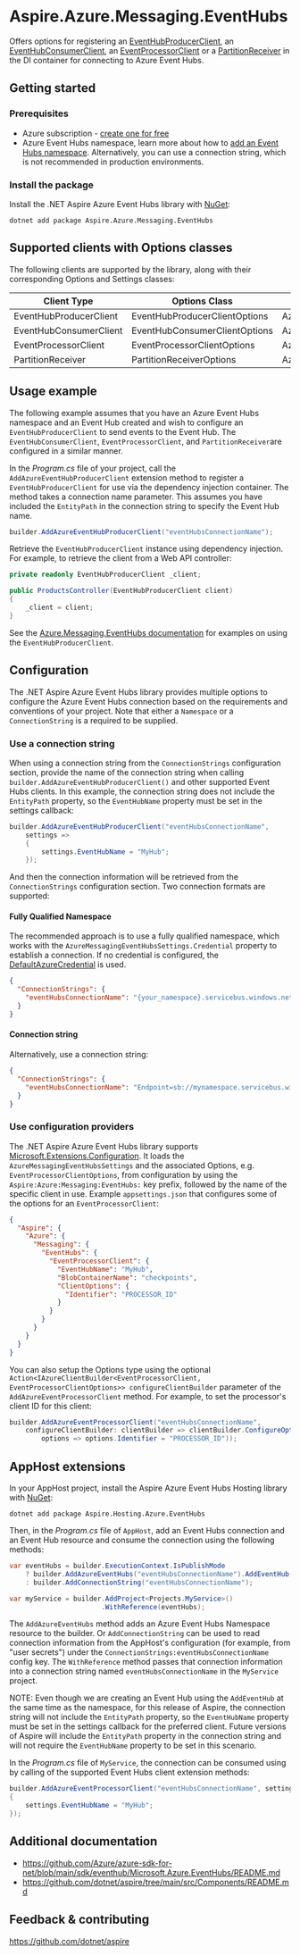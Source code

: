 # Aspire.Azure.Messaging.EventHubs

Offers options for registering an [EventHubProducerClient](https://learn.microsoft.com/en-us/dotnet/api/azure.messaging.eventhubs.producer.eventhubproducerclient), an [EventHubConsumerClient](https://learn.microsoft.com/dotnet/api/azure.messaging.eventhubs.consumer.eventhubconsumerclient), an [EventProcessorClient](https://learn.microsoft.com/dotnet/api/azure.messaging.eventhubs.eventprocessorclient) or a [PartitionReceiver](https://learn.microsoft.com/en-us/dotnet/api/azure.messaging.eventhubs.primitives.partitionreceiver) in the DI container for connecting to Azure Event Hubs.

## Getting started

### Prerequisites

- Azure subscription - [create one for free](https://azure.microsoft.com/free/)
- Azure Event Hubs namespace, learn more about how to [add an Event Hubs namespace](https://learn.microsoft.com/en-us/azure/event-hubs/event-hubs-create). Alternatively, you can use a connection string, which is not recommended in production environments.

### Install the package

Install the .NET Aspire Azure Event Hubs library with [NuGet](https://www.nuget.org):

```dotnetcli
dotnet add package Aspire.Azure.Messaging.EventHubs
```

## Supported clients with Options classes

The following clients are supported by the library, along with their corresponding Options and Settings classes:

| Client Type             | Options Class                 | Settings Class                 |
|------------------------------------------|-------------------------------|-------------------------------|
| EventHubProducerClient | EventHubProducerClientOptions | AzureMessagingEventHubsProducerSettings |
| EventHubConsumerClient | EventHubConsumerClientOptions | AzureMessagingEventHubsConsumerSettings |
| EventProcessorClient   | EventProcessorClientOptions   | AzureMessagingEventHubsProcessorSettings |
| PartitionReceiver      | PartitionReceiverOptions      | AzureMessagingEventHubsPartitionReceiverSettings |

## Usage example

The following example assumes that you have an Azure Event Hubs namespace and an Event Hub created and wish to configure an `EventHubProducerClient` to send events to the Event Hub. The `EventHubConsumerClient`, `EventProcessorClient`, and `PartitionReceiver`are configured in a similar manner.

In the _Program.cs_ file of your project, call the `AddAzureEventHubProducerClient` extension method to register
a `EventHubProducerClient` for use via the dependency injection container. The method takes a connection name parameter. This assumes you have included the `EntityPath` in the connection string to specify the Event Hub name.

```csharp
builder.AddAzureEventHubProducerClient("eventHubsConnectionName");
```

Retrieve the `EventHubProducerClient` instance using dependency injection. For example, to retrieve the
client from a Web API controller:

```csharp
private readonly EventHubProducerClient _client;

public ProductsController(EventHubProducerClient client)
{
    _client = client;
}
```

See the [Azure.Messaging.EventHubs documentation](https://github.com/Azure/azure-sdk-for-net/blob/main/sdk/eventhub/Azure.Messaging.EventHubs/README.md) for examples on using the `EventHubProducerClient`.

## Configuration

The .NET Aspire Azure Event Hubs library provides multiple options to configure the Azure Event Hubs connection based on the requirements and conventions of your project. Note that either a `Namespace` or a `ConnectionString` is a required to be supplied.

### Use a connection string

When using a connection string from the `ConnectionStrings` configuration section, provide the name of the connection string when calling `builder.AddAzureEventHubProducerClient()` and other supported Event Hubs clients. In this example, the connection string does not include the `EntityPath` property, so the `EventHubName` property must be set in the settings callback:

```csharp
builder.AddAzureEventHubProducerClient("eventHubsConnectionName",
    settings =>
    {
        settings.EventHubName = "MyHub";
    });
```

And then the connection information will be retrieved from the `ConnectionStrings` configuration section. Two connection formats are supported:

#### Fully Qualified Namespace

The recommended approach is to use a fully qualified namespace, which works with the `AzureMessagingEventHubsSettings.Credential` property to establish a connection. If no credential is configured, the [DefaultAzureCredential](https://learn.microsoft.com/dotnet/api/azure.identity.defaultazurecredential) is used.

```json
{
  "ConnectionStrings": {
    "eventHubsConnectionName": "{your_namespace}.servicebus.windows.net"
  }
}
```

#### Connection string

Alternatively, use a connection string:

```json
{
  "ConnectionStrings": {
    "eventHubsConnectionName": "Endpoint=sb://mynamespace.servicebus.windows.net/;SharedAccessKeyName=accesskeyname;SharedAccessKey=accesskey;EntityPath=MyHub"
  }
}
```

### Use configuration providers

The .NET Aspire Azure Event Hubs library supports [Microsoft.Extensions.Configuration](https://learn.microsoft.com/dotnet/api/microsoft.extensions.configuration). It loads the `AzureMessagingEventHubsSettings` and the associated Options, e.g. `EventProcessorClientOptions`, from configuration by using the `Aspire:Azure:Messaging:EventHubs:` key prefix, followed by the name of the specific client in use. Example `appsettings.json` that configures some of the options for an `EventProcessorClient`:

```json
{
  "Aspire": {
    "Azure": {
      "Messaging": {
        "EventHubs": {
          "EventProcessorClient": {
            "EventHubName": "MyHub",
            "BlobContainerName": "checkpoints",
            "ClientOptions": {
              "Identifier": "PROCESSOR_ID"
            }
          }
        }
      }
    }
  }
}
```

You can also setup the Options type using the optional `Action<IAzureClientBuilder<EventProcessorClient, EventProcessorClientOptions>> configureClientBuilder` parameter of the `AddAzureEventProcessorClient` method. For example, to set the processor's client ID for this client:

```csharp
builder.AddAzureEventProcessorClient("eventHubsConnectionName",
    configureClientBuilder: clientBuilder => clientBuilder.ConfigureOptions(
        options => options.Identifier = "PROCESSOR_ID"));
```

## AppHost extensions

In your AppHost project, install the Aspire Azure Event Hubs Hosting library with [NuGet](https://www.nuget.org):

```dotnetcli
dotnet add package Aspire.Hosting.Azure.EventHubs
```

Then, in the _Program.cs_ file of `AppHost`, add an Event Hubs connection and an Event Hub resource and consume the connection using the following methods:

```csharp
var eventHubs = builder.ExecutionContext.IsPublishMode
    ? builder.AddAzureEventHubs("eventHubsConnectionName").AddEventHub("MyHub")
    : builder.AddConnectionString("eventHubsConnectionName");

var myService = builder.AddProject<Projects.MyService>()
                       .WithReference(eventHubs);
```

The `AddAzureEventHubs` method adds an Azure Event Hubs Namespace resource to the builder. Or `AddConnectionString` can be used to read connection information from the AppHost's configuration (for example, from "user secrets") under the `ConnectionStrings:eventHubsConnectionName` config key. The `WithReference` method passes that connection information into a connection string named `eventHubsConnectionName` in the `MyService` project.

NOTE: Even though we are creating an Event Hub using the `AddEventHub` at the same time as the namespace, for this release of Aspire, the connection string will not include the `EntityPath` property, so the `EventHubName` property must be set in the settings callback for the preferred client. Future versions of Aspire will include the `EntityPath` property in the connection string and will not require the `EventHubName` property to be set in this scenario.

In the _Program.cs_ file of `MyService`, the connection can be consumed using by calling of the supported Event Hubs client extension methods:

```csharp
builder.AddAzureEventProcessorClient("eventHubsConnectionName", settings =>
{
    settings.EventHubName = "MyHub";
});
```

## Additional documentation

* https://github.com/Azure/azure-sdk-for-net/blob/main/sdk/eventhub/Microsoft.Azure.EventHubs/README.md
* https://github.com/dotnet/aspire/tree/main/src/Components/README.md

## Feedback & contributing

https://github.com/dotnet/aspire
